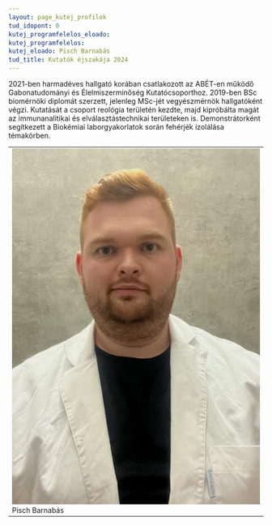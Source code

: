 ```yaml
---
layout: page_kutej_profilok
tud_idopont: 0
kutej_programfelelos_eloado: 
kutej_programfelelos: 
kutej_eloado: Pisch Barnabás
tud_title: Kutatók éjszakája 2024
---
```


2021-ben harmadéves hallgató korában csatlakozott az ABÉT-en működő Gabonatudományi és Élelmiszerminőség Kutatócsoporthoz. 2019-ben BSc biomérnöki diplomát szerzett, jelenleg MSc-jét vegyészmérnök hallgatóként végzi. Kutatását a csoport reológia területén kezdte, majd kipróbálta magát az immunanalitikai és elválasztástechnikai területeken is. Demonstrátorként segítkezett a Biokémiai laborgyakorlatok során fehérjék izolálása témakörben.

<table class="picture">
<tr>
<td>

<div class="gallery">
    <img src="images/Pisch_B.jpg" max-width="250" max-height="200">
  <div class="desc">Pisch Barnabás</div>
</div>

</td>
</tr>
</table>
